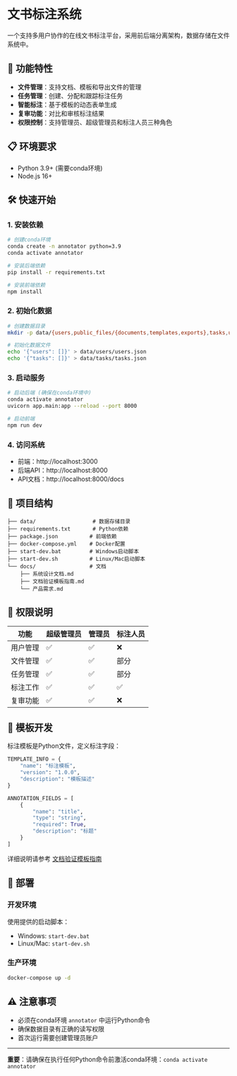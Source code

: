 # 文书标注系统

一个支持多用户协作的在线文书标注平台，采用前后端分离架构，数据存储在文件系统中。

## 🚀 功能特性

- **文件管理**：支持文档、模板和导出文件的管理
- **任务管理**：创建、分配和跟踪标注任务
- **智能标注**：基于模板的动态表单生成
- **复审功能**：对比和审核标注结果
- **权限控制**：支持管理员、超级管理员和标注人员三种角色

## 📋 环境要求

- Python 3.9+ (需要conda环境)
- Node.js 16+

## 🛠️ 快速开始

### 1. 安装依赖

```bash
# 创建conda环境
conda create -n annotator python=3.9
conda activate annotator

# 安装后端依赖
pip install -r requirements.txt

# 安装前端依赖
npm install
```

### 2. 初始化数据

```bash
# 创建数据目录
mkdir -p data/{users,public_files/{documents,templates,exports},tasks,uploads}

# 初始化数据文件
echo '{"users": []}' > data/users/users.json
echo '{"tasks": []}' > data/tasks/tasks.json
```

### 3. 启动服务

```bash
# 启动后端 (确保在conda环境中)
conda activate annotator
uvicorn app.main:app --reload --port 8000

# 启动前端
npm run dev
```

### 4. 访问系统

- 前端：http://localhost:3000
- 后端API：http://localhost:8000
- API文档：http://localhost:8000/docs

## 📁 项目结构

```
├── data/                  # 数据存储目录
├── requirements.txt       # Python依赖
├── package.json          # 前端依赖
├── docker-compose.yml    # Docker配置
├── start-dev.bat         # Windows启动脚本
├── start-dev.sh          # Linux/Mac启动脚本
└── docs/                 # 文档
    ├── 系统设计文档.md
    ├── 文档验证模板指南.md
    └── 产品需求.md
```

## 🔐 权限说明

| 功能 | 超级管理员 | 管理员 | 标注人员 |
|------|-----------|--------|----------|
| 用户管理 | ✅ | ✅ | ❌ |
| 文件管理 | ✅ | ✅ | 部分 |
| 任务管理 | ✅ | ✅ | 部分 |
| 标注工作 | ✅ | ✅ | ✅ |
| 复审功能 | ✅ | ✅ | ❌ |

## 📝 模板开发

标注模板是Python文件，定义标注字段：

```python
TEMPLATE_INFO = {
    "name": "标注模板",
    "version": "1.0.0",
    "description": "模板描述"
}

ANNOTATION_FIELDS = [
    {
        "name": "title",
        "type": "string",
        "required": True,
        "description": "标题"
    }
]
```

详细说明请参考 [文档验证模板指南](docs/文档验证模板指南.md)

## 🚀 部署

### 开发环境
使用提供的启动脚本：
- Windows: `start-dev.bat`
- Linux/Mac: `start-dev.sh`

### 生产环境
```bash
docker-compose up -d
```

## ⚠️ 注意事项

- 必须在conda环境 `annotator` 中运行Python命令
- 确保数据目录有正确的读写权限
- 首次运行需要创建管理员账户

---

**重要**：请确保在执行任何Python命令前激活conda环境：`conda activate annotator`
